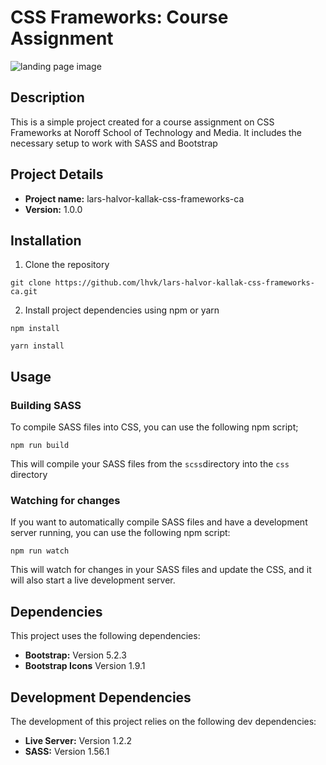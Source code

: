 # CSS Frameworks: Course Assignment

![landing page image](assets/social-site-landingpage.png)

## Description
This is a simple project created for a course assignment on CSS Frameworks at Noroff School of Technology and Media. It includes the necessary setup to work with SASS and Bootstrap

## Project Details
* **Project name:** lars-halvor-kallak-css-frameworks-ca
* **Version:** 1.0.0

## Installation

1. Clone the repository
```
git clone https://github.com/lhvk/lars-halvor-kallak-css-frameworks-ca.git
```
2. Install project dependencies using npm or yarn
```
npm install

yarn install
```
## Usage
### Building SASS
To compile SASS files into CSS, you can use the following npm script;
```
npm run build
```
This will compile your SASS files from the `scss`directory into the `css` directory

### Watching for changes
If you want to automatically compile SASS files and have a development server running, you can use the following npm script:
```
npm run watch
```
This will watch for changes in your SASS files and update the CSS, and it will also start a live development server.

## Dependencies
This project uses the following dependencies:
* **Bootstrap:** Version 5.2.3
* **Bootstrap Icons** Version 1.9.1

## Development Dependencies
The development of this project relies on the following dev dependencies:
* **Live Server:** Version 1.2.2
* **SASS:** Version 1.56.1


